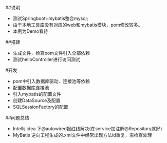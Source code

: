 ##说明
- 测试Springboot+mybatis整合mysql;
- 由于本地工具库没有对应的web和mybatis模块，pom修改较多。
- 本例为Demo看待

##搭建
- 生成文件，检查pom文件引入全部依赖
- 测试helloController进行访问测试

#开发
- pom中引入数据库驱动、连接池等依赖
- 配置数据库连接池
- 引入mybatis的配置文件
- 创建DataSource及配置
- SQLSessionFactory的配置


##问题总结
- Intellij idea 下@autowired报红线解决(在service加注解@Repository就好)
- MyBatis 逆向工程生成的.xml文件中经常出现方法id重复，需检查处理
